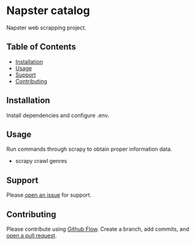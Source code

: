 # Napster catalog

Napster web scrapping project.

## Table of Contents

- [Installation](#installation)
- [Usage](#usage)
- [Support](#support)
- [Contributing](#contributing)

## Installation

Install dependencies and configure .env.


## Usage

Run commands through scrapy to obtain proper information data.

- scrapy crawl genres


## Support

Please [open an issue](https://github.com/gonzasestopal/napster-catalog/issues/new) for support.

## Contributing

Please contribute using [Github Flow](https://guides.github.com/introduction/flow/). Create a branch, add commits, and [open a pull request](https://github.com/gonzasestopal/napster-catalog/compare/).
